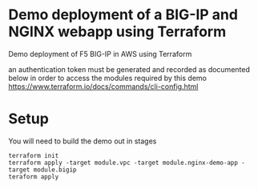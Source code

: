 # Demo deployment of a BIG-IP and NGINX webapp using Terraform
Demo deployment of F5 BIG-IP in AWS using Terraform

an authentication token must be generated and recorded as documented below in order to access the modules required by this demo
https://www.terraform.io/docs/commands/cli-config.html

# Setup
You will need to build the demo out in stages
```hcl
terraform init
terraform apply -target module.vpc -target module.nginx-demo-app -target module.bigip
teraform apply